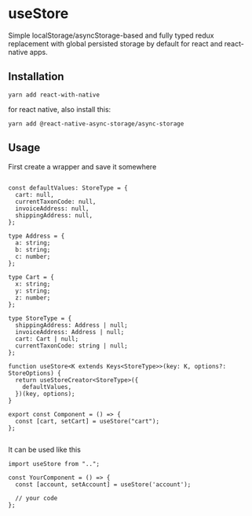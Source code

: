 # useStore

Simple localStorage/asyncStorage-based and fully typed redux replacement with global persisted storage by default for react and react-native apps.

## Installation

`yarn add react-with-native`

for react native, also install this:

`yarn add @react-native-async-storage/async-storage`

## Usage

First create a wrapper and save it somewhere

```

const defaultValues: StoreType = {
  cart: null,
  currentTaxonCode: null,
  invoiceAddress: null,
  shippingAddress: null,
};

type Address = {
  a: string;
  b: string;
  c: number;
};

type Cart = {
  x: string;
  y: string;
  z: number;
};

type StoreType = {
  shippingAddress: Address | null;
  invoiceAddress: Address | null;
  cart: Cart | null;
  currentTaxonCode: string | null;
};

function useStore<K extends Keys<StoreType>>(key: K, options?: StoreOptions) {
  return useStoreCreator<StoreType>({
    defaultValues,
  })(key, options);
}

export const Component = () => {
  const [cart, setCart] = useStore("cart");
};


```

It can be used like this

```
import useStore from "..";

const YourComponent = () => {
  const [account, setAccount] = useStore('account');

  // your code
};
```
